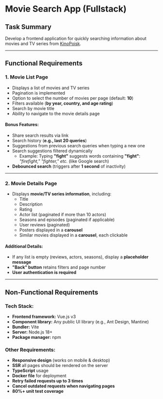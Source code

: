 # Movie Search App (Fullstack)

## Task Summary  
Develop a frontend application for quickly searching information about movies and TV series from [KinoPoisk](https://www.kinopoisk.ru/).

---

## Functional Requirements  

### 1. Movie List Page  
- Displays a list of movies and TV series  
- Pagination is implemented  
- Option to select the number of movies per page (default: **10**)  
- Filters available (**by year, country, and age rating**)  
- Search by movie title  
- Ability to navigate to the movie details page  

#### Bonus Features:  
- Share search results via link  
- Search history (**e.g., last 20 queries**)  
- Suggestions from previous search queries when typing a new one  
- Search suggestions filtered dynamically  
  - Example: Typing **"fight"** suggests words containing **"fight"**:  
    _"firefight," "fighter," etc._ (like Google search)  
- **Debounced search** (triggers after **1 second** of inactivity)

---

### 2. Movie Details Page  
- Displays **movie/TV series information**, including:  
  - Title  
  - Description  
  - Rating  
  - Actor list (paginated if more than 10 actors)  
  - Seasons and episodes (paginated if applicable)  
  - User reviews (paginated)  
  - Posters displayed in a **carousel**  
  - Similar movies displayed in a **carousel**, each clickable  

#### Additional Details:  
- If any list is empty (reviews, actors, seasons), display a **placeholder message**  
- **"Back" button** retains filters and page number  
- **User authentication is required**  

---

## Non-Functional Requirements  

### Tech Stack:  
- **Frontend framework:** Vue.js v3  
- **Component library:** Any public UI library (e.g., Ant Design, Mantine)  
- **Bundler:** Vite  
- **Server:** Node.js 18+  
- **Package manager:** npm  

### Other Requirements:  
- **Responsive design** (works on mobile & desktop)  
- **SSR** all pages should be rendered on the server
- **TypeScript** usage  
- **Docker file** for deployment  
- **Retry failed requests up to 3 times**  
- **Cancel outdated requests when navigating pages**  
- **80%+ unit test coverage**  
